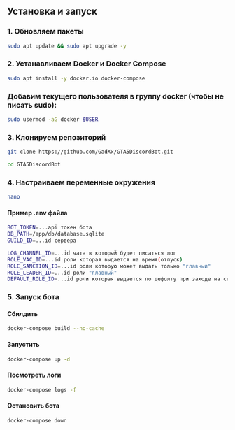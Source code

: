 ## Установка и запуск

### 1. Обновляем пакеты
```bash
sudo apt update && sudo apt upgrade -y
```

### 2. Устанавливаем Docker и Docker Compose
```bash
sudo apt install -y docker.io docker-compose
```

### Добавим текущего пользователя в группу docker (чтобы не писать sudo):
```bash
sudo usermod -aG docker $USER
```

### 3. Клонируем репозиторий
```bash
git clone https://github.com/GadXx/GTA5DiscordBot.git
```
```bash
cd GTA5DiscordBot
```

### 4. Настраиваем переменные окружения
```bash
nano
```

#### Пример .env файла
```bash
BOT_TOKEN=...api токен бота
DB_PATH=/app/db/database.sqlite
GUILD_ID=...id сервера

LOG_CHANNEL_ID=...id чата в который будет писаться лог
ROLE_VAC_ID=...id роли которая выдается на время(отпуск)
ROLE_SANCTION_ID=...id роли которую может выдать только "главный"
ROLE_LEADER_ID=...id роли "главный"
DEFAULT_ROLE_ID=...id роли которая выдается по дефолту при заходе на сервер
```

### 5. Запуск бота
#### Сбилдить
```bash
docker-compose build --no-cache
```
#### Запустить
```bash
docker-compose up -d
```
#### Посмотреть логи
```bash
docker-compose logs -f
```
#### Остановить бота
```bash
docker-compose down
```